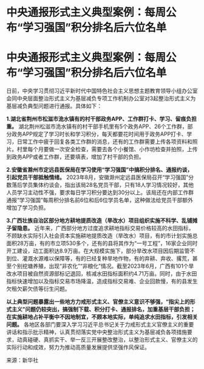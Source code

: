 # 中央通报形式主义典型案例：每周公布“学习强国”积分排名后六位名单

# 中央通报形式主义典型案例：每周公布“学习强国”积分排名后六位名单

日前，中央学习贯彻习近平新时代中国特色社会主义思想主题教育领导小组办公室会同中央层面整治形式主义为基层减负专项工作机制办公室对3起整治形式主义为基层减负典型问题进行通报。具体如下：

**1.湖北省荆州市松滋市洈水镇有的村干部政务APP、工作群打卡、学习、留痕负担重。**
湖北荆州松滋市洈水镇有的村干部手机里有5个政务APP、26个工作群，部分政务APP规定了学习时长和学习积分，每天都要花时间用于政务APP打卡、学习，日常工作中疲于回复各类工作群的消息，还有的工作群需要上传各项资料和照片。村里每个月要做一次安全检查，需要去各个小餐馆、小作坊检查并拍照，上传到政务APP或者工作群，还要填表，增加了村干部的负担。

**2.安徽省滁州市定远县医保局在学习使用“学习强国”中搞积分排名、通报约谈，引起党员干部抵触情绪。**
2023年8月，安徽滁州定远县医保局召开“学习强国”分数落后学员集体约谈会，指出该局28名党员干部，只有18人学习情况较好，其他人员学习主动性不强，要求每日学习积分要达到30分以上。该局还在内部工作群通报“学习强国”每周积分排名前6位和后6位学员名单，这种做法给党员干部额外增加了学习负担。

**3.广西壮族自治区部分地方耕地提质改造（旱改水）项目组织实施不科学、乱铺摊子留隐患。**
近年来，广西部分地方过度追求耕地指标交易价格较高的水田指标，不顾缺水实际引入社会资本实施耕地提质改造（旱改水）项目，有的市计划实施总面积28万亩，有的市立项530多个，还有的县将其作为“一号工程”，16家企业同时开工建设，动工面积达8.9万亩。在大规模实施下，部分旱改水项目因后期监管不到位、灌溉水源难以保障等，有的已经复种旱地作物，有的弃耕、弃收、撂荒，甚至个别挖塘养殖，出现“非农化”“非粮化”情况。截至2023年6月，广西有101个旱改水项目被自然资源部标记退回，核减水田指标面积约4.71万亩。同时，由于水田指标快速增加以及指标交易市场降温，造成指标交易难、企业回款慢，有的县发生欠租欠薪欠债等衍生问题。

**以上典型问题暴露出一些地方力戒形式主义、官僚主义意识不够强，“指尖上的形式主义”问题仍较突出，搞强制下载、积分打卡、通报排名，加重基层干部负担；在实施耕地占补平衡中不因地制宜，不顾本地实际，单纯追求水田指标，引发相关问题。**
各地区各部门要深入学习习近平总书记关于力戒形式主义官僚主义的重要讲话和指示批示精神，认真贯彻落实党中央整治形式主义为基层减负各项措施要求，动真碰硬、真抓实干、举一反三开展整改整治，以整治形式主义、官僚主义的实际行动和成效，努力为推动高质量发展提供坚强作风保证。

来源：新华社

